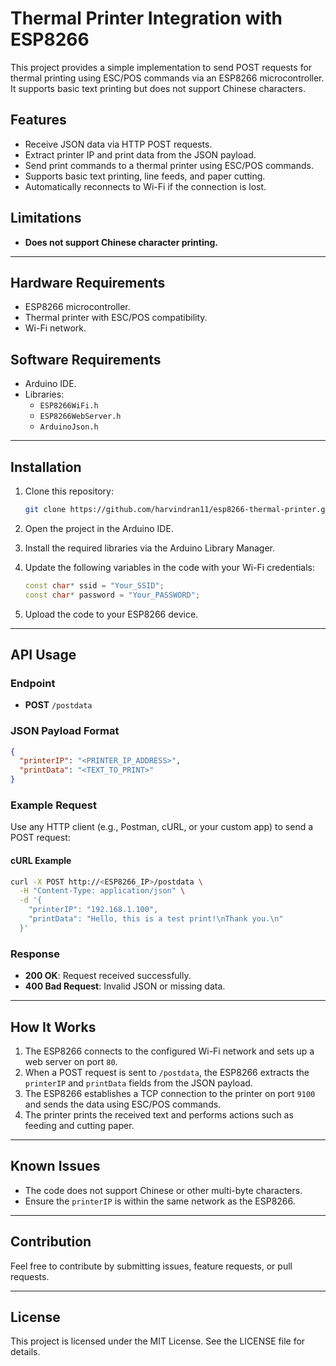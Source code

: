 # Thermal Printer Integration with ESP8266

This project provides a simple implementation to send POST requests for thermal printing using ESC/POS commands via an ESP8266 microcontroller. It supports basic text printing but does not support Chinese characters.

## Features
- Receive JSON data via HTTP POST requests.
- Extract printer IP and print data from the JSON payload.
- Send print commands to a thermal printer using ESC/POS commands.
- Supports basic text printing, line feeds, and paper cutting.
- Automatically reconnects to Wi-Fi if the connection is lost.

## Limitations
- **Does not support Chinese character printing.**

---

## Hardware Requirements
- ESP8266 microcontroller.
- Thermal printer with ESC/POS compatibility.
- Wi-Fi network.

## Software Requirements
- Arduino IDE.
- Libraries:
  - `ESP8266WiFi.h`
  - `ESP8266WebServer.h`
  - `ArduinoJson.h`

---

## Installation

1. Clone this repository:
   ```bash
   git clone https://github.com/harvindran11/esp8266-thermal-printer.git
   ```

2. Open the project in the Arduino IDE.

3. Install the required libraries via the Arduino Library Manager.

4. Update the following variables in the code with your Wi-Fi credentials:
   ```cpp
   const char* ssid = "Your_SSID";
   const char* password = "Your_PASSWORD";
   ```

5. Upload the code to your ESP8266 device.

---

## API Usage

### Endpoint
- **POST** `/postdata`

### JSON Payload Format
```json
{
  "printerIP": "<PRINTER_IP_ADDRESS>",
  "printData": "<TEXT_TO_PRINT>"
}
```

### Example Request
Use any HTTP client (e.g., Postman, cURL, or your custom app) to send a POST request:

#### cURL Example
```bash
curl -X POST http://<ESP8266_IP>/postdata \
  -H "Content-Type: application/json" \
  -d '{
    "printerIP": "192.168.1.100",
    "printData": "Hello, this is a test print!\nThank you.\n"
  }'
```

### Response
- **200 OK**: Request received successfully.
- **400 Bad Request**: Invalid JSON or missing data.

---

## How It Works

1. The ESP8266 connects to the configured Wi-Fi network and sets up a web server on port `80`.
2. When a POST request is sent to `/postdata`, the ESP8266 extracts the `printerIP` and `printData` fields from the JSON payload.
3. The ESP8266 establishes a TCP connection to the printer on port `9100` and sends the data using ESC/POS commands.
4. The printer prints the received text and performs actions such as feeding and cutting paper.

---

## Known Issues
- The code does not support Chinese or other multi-byte characters.
- Ensure the `printerIP` is within the same network as the ESP8266.

---

## Contribution
Feel free to contribute by submitting issues, feature requests, or pull requests.

---

## License
This project is licensed under the MIT License. See the LICENSE file for details.

